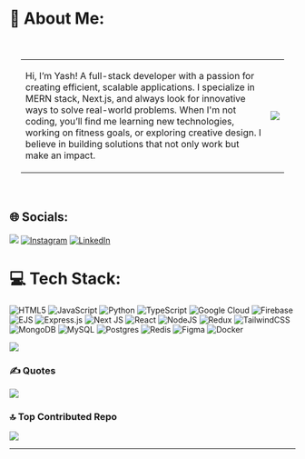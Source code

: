 # 💫 About Me:

<div style="background-image: url('https://media.giphy.com/media/Ha6xdymclg2pBgwuw3/giphy.gif?cid=ecf05e476wgkiz8j5xt67i4vtr399bbycttvkoowzykup91c&ep=v1_gifs_search&rid=giphy.gif&ct=g'); background-size: cover; padding: 20px; border-radius: 8px; color: white;">
  <table>
    <tr>
      <td>
        <p>Hi, I’m Yash! A full-stack developer with a passion for creating efficient, scalable applications. I specialize in MERN stack, Next.js, and always look for innovative ways to solve real-world problems. When I'm not coding, you’ll find me learning new technologies, working on fitness goals, or exploring creative design. I believe in building solutions that not only work but make an impact.</p>
      </td>
      <td>
        <img src="https://media.giphy.com/media/du3J3cXyzhj75IOgvA/giphy.gif?cid=ecf05e47z494dyrskakxae4degsfeviuszyg2acepcn9u08n&ep=v1_gifs_search&rid=giphy.gif&ct=gF">
      </td>
    </tr>
  </table>
</div>





## 🌐 Socials:
[![](https://komarev.com/ghpvc/?username=notoriousmb10&label=Profile%20views&color=0e75b6&style=flat)](https://visitcount.itsvg.in)
[![Instagram](https://img.shields.io/badge/Instagram-%23E4405F.svg?logo=Instagram&logoColor=white)](https://instagram.com/yash_mb10) [![LinkedIn](https://img.shields.io/badge/LinkedIn-%230077B5.svg?logo=linkedin&logoColor=white)](https://linkedin.com/in/yashbhingarde) 

# 💻 Tech Stack:
![HTML5](https://img.shields.io/badge/html5-%23E34F26.svg?style=for-the-badge&logo=html5&logoColor=white) ![JavaScript](https://img.shields.io/badge/javascript-%23323330.svg?style=for-the-badge&logo=javascript&logoColor=%23F7DF1E) ![Python](https://img.shields.io/badge/python-3670A0?style=for-the-badge&logo=python&logoColor=ffdd54) ![TypeScript](https://img.shields.io/badge/typescript-%23007ACC.svg?style=for-the-badge&logo=typescript&logoColor=white) ![Google Cloud](https://img.shields.io/badge/GoogleCloud-%234285F4.svg?style=for-the-badge&logo=google-cloud&logoColor=white) ![Firebase](https://img.shields.io/badge/firebase-%23039BE5.svg?style=for-the-badge&logo=firebase) ![EJS](https://img.shields.io/badge/ejs-%23B4CA65.svg?style=for-the-badge&logo=ejs&logoColor=black) ![Express.js](https://img.shields.io/badge/express.js-%23404d59.svg?style=for-the-badge&logo=express&logoColor=%2361DAFB) ![Next JS](https://img.shields.io/badge/Next-black?style=for-the-badge&logo=next.js&logoColor=white) ![React](https://img.shields.io/badge/react-%2320232a.svg?style=for-the-badge&logo=react&logoColor=%2361DAFB) ![NodeJS](https://img.shields.io/badge/node.js-6DA55F?style=for-the-badge&logo=node.js&logoColor=white) ![Redux](https://img.shields.io/badge/redux-%23593d88.svg?style=for-the-badge&logo=redux&logoColor=white) ![TailwindCSS](https://img.shields.io/badge/tailwindcss-%2338B2AC.svg?style=for-the-badge&logo=tailwind-css&logoColor=white) ![MongoDB](https://img.shields.io/badge/MongoDB-%234ea94b.svg?style=for-the-badge&logo=mongodb&logoColor=white) ![MySQL](https://img.shields.io/badge/mysql-4479A1.svg?style=for-the-badge&logo=mysql&logoColor=white) ![Postgres](https://img.shields.io/badge/postgres-%23316192.svg?style=for-the-badge&logo=postgresql&logoColor=white) ![Redis](https://img.shields.io/badge/redis-%23DD0031.svg?style=for-the-badge&logo=redis&logoColor=white) ![Figma](https://img.shields.io/badge/figma-%23F24E1E.svg?style=for-the-badge&logo=figma&logoColor=white) ![Docker](https://img.shields.io/badge/docker-%230db7ed.svg?style=for-the-badge&logo=docker&logoColor=white)


![](https://github-readme-streak-stats.herokuapp.com/?user=notoriousmb10&theme=radical&hide_border=false)<br/>

### ✍️ Quotes
![](https://quotes-github-readme.vercel.app/api?type=horizontal&theme=tokyonight)

### 🔝 Top Contributed Repo
![](https://github-contributor-stats.vercel.app/api?username=notoriousmb10&limit=5&theme=dark&combine_all_yearly_contributions=true)

---

